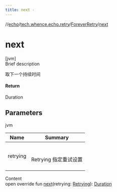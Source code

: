 ```yaml
---
title: next -
---
```

//[echo](../../index.md)/[tech.whence.echo.retry](../index.md)/[ForeverRetry](index.md)/[next](next.md)



# next  
[jvm]  
Brief description  


取下一个持续时间



#### Return  


Duration



## Parameters  
  
jvm  
  
|  Name|  Summary| 
|---|---|
| retrying| <br><br>Retrying 指定重试设置<br><br>
  
  
Content  
open override fun [next](next.md)(retrying: [Retrying](../-retrying/index.md)): [Duration](https://docs.oracle.com/javase/8/docs/api/java/time/Duration.html)  



